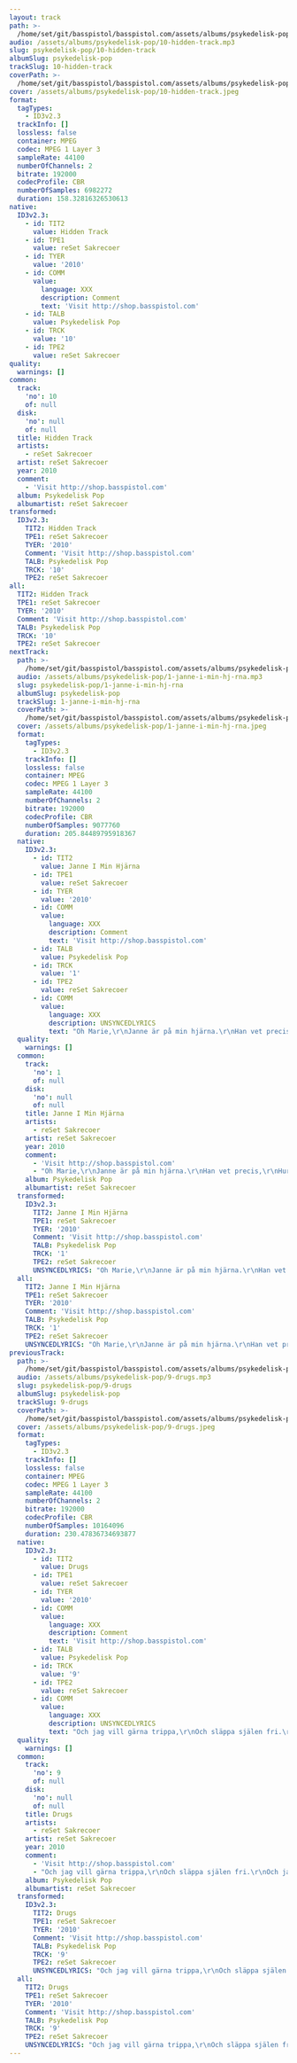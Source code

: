 ```yaml
---
layout: track
path: >-
  /home/set/git/basspistol/basspistol.com/assets/albums/psykedelisk-pop/10-hidden-track.mp3
audio: /assets/albums/psykedelisk-pop/10-hidden-track.mp3
slug: psykedelisk-pop/10-hidden-track
albumSlug: psykedelisk-pop
trackSlug: 10-hidden-track
coverPath: >-
  /home/set/git/basspistol/basspistol.com/assets/albums/psykedelisk-pop/10-hidden-track.jpeg
cover: /assets/albums/psykedelisk-pop/10-hidden-track.jpeg
format:
  tagTypes:
    - ID3v2.3
  trackInfo: []
  lossless: false
  container: MPEG
  codec: MPEG 1 Layer 3
  sampleRate: 44100
  numberOfChannels: 2
  bitrate: 192000
  codecProfile: CBR
  numberOfSamples: 6982272
  duration: 158.32816326530613
native:
  ID3v2.3:
    - id: TIT2
      value: Hidden Track
    - id: TPE1
      value: reSet Sakrecoer
    - id: TYER
      value: '2010'
    - id: COMM
      value:
        language: XXX
        description: Comment
        text: 'Visit http://shop.basspistol.com'
    - id: TALB
      value: Psykedelisk Pop
    - id: TRCK
      value: '10'
    - id: TPE2
      value: reSet Sakrecoer
quality:
  warnings: []
common:
  track:
    'no': 10
    of: null
  disk:
    'no': null
    of: null
  title: Hidden Track
  artists:
    - reSet Sakrecoer
  artist: reSet Sakrecoer
  year: 2010
  comment:
    - 'Visit http://shop.basspistol.com'
  album: Psykedelisk Pop
  albumartist: reSet Sakrecoer
transformed:
  ID3v2.3:
    TIT2: Hidden Track
    TPE1: reSet Sakrecoer
    TYER: '2010'
    Comment: 'Visit http://shop.basspistol.com'
    TALB: Psykedelisk Pop
    TRCK: '10'
    TPE2: reSet Sakrecoer
all:
  TIT2: Hidden Track
  TPE1: reSet Sakrecoer
  TYER: '2010'
  Comment: 'Visit http://shop.basspistol.com'
  TALB: Psykedelisk Pop
  TRCK: '10'
  TPE2: reSet Sakrecoer
nextTrack:
  path: >-
    /home/set/git/basspistol/basspistol.com/assets/albums/psykedelisk-pop/1-janne-i-min-hj-rna.mp3
  audio: /assets/albums/psykedelisk-pop/1-janne-i-min-hj-rna.mp3
  slug: psykedelisk-pop/1-janne-i-min-hj-rna
  albumSlug: psykedelisk-pop
  trackSlug: 1-janne-i-min-hj-rna
  coverPath: >-
    /home/set/git/basspistol/basspistol.com/assets/albums/psykedelisk-pop/1-janne-i-min-hj-rna.jpeg
  cover: /assets/albums/psykedelisk-pop/1-janne-i-min-hj-rna.jpeg
  format:
    tagTypes:
      - ID3v2.3
    trackInfo: []
    lossless: false
    container: MPEG
    codec: MPEG 1 Layer 3
    sampleRate: 44100
    numberOfChannels: 2
    bitrate: 192000
    codecProfile: CBR
    numberOfSamples: 9077760
    duration: 205.84489795918367
  native:
    ID3v2.3:
      - id: TIT2
        value: Janne I Min Hjärna
      - id: TPE1
        value: reSet Sakrecoer
      - id: TYER
        value: '2010'
      - id: COMM
        value:
          language: XXX
          description: Comment
          text: 'Visit http://shop.basspistol.com'
      - id: TALB
        value: Psykedelisk Pop
      - id: TRCK
        value: '1'
      - id: TPE2
        value: reSet Sakrecoer
      - id: COMM
        value:
          language: XXX
          description: UNSYNCEDLYRICS
          text: "Oh Marie,\r\nJanne är på min hjärna.\r\nHan vet precis,\r\nHur allting ska fungera.\r\nHan sätter mig i meditation.\r\nMin själ i levitation.\r\nJag svävar upp i det blå,\r\nTack vare det gröna..."
  quality:
    warnings: []
  common:
    track:
      'no': 1
      of: null
    disk:
      'no': null
      of: null
    title: Janne I Min Hjärna
    artists:
      - reSet Sakrecoer
    artist: reSet Sakrecoer
    year: 2010
    comment:
      - 'Visit http://shop.basspistol.com'
      - "Oh Marie,\r\nJanne är på min hjärna.\r\nHan vet precis,\r\nHur allting ska fungera.\r\nHan sätter mig i meditation.\r\nMin själ i levitation.\r\nJag svävar upp i det blå,\r\nTack vare det gröna..."
    album: Psykedelisk Pop
    albumartist: reSet Sakrecoer
  transformed:
    ID3v2.3:
      TIT2: Janne I Min Hjärna
      TPE1: reSet Sakrecoer
      TYER: '2010'
      Comment: 'Visit http://shop.basspistol.com'
      TALB: Psykedelisk Pop
      TRCK: '1'
      TPE2: reSet Sakrecoer
      UNSYNCEDLYRICS: "Oh Marie,\r\nJanne är på min hjärna.\r\nHan vet precis,\r\nHur allting ska fungera.\r\nHan sätter mig i meditation.\r\nMin själ i levitation.\r\nJag svävar upp i det blå,\r\nTack vare det gröna..."
  all:
    TIT2: Janne I Min Hjärna
    TPE1: reSet Sakrecoer
    TYER: '2010'
    Comment: 'Visit http://shop.basspistol.com'
    TALB: Psykedelisk Pop
    TRCK: '1'
    TPE2: reSet Sakrecoer
    UNSYNCEDLYRICS: "Oh Marie,\r\nJanne är på min hjärna.\r\nHan vet precis,\r\nHur allting ska fungera.\r\nHan sätter mig i meditation.\r\nMin själ i levitation.\r\nJag svävar upp i det blå,\r\nTack vare det gröna..."
previousTrack:
  path: >-
    /home/set/git/basspistol/basspistol.com/assets/albums/psykedelisk-pop/9-drugs.mp3
  audio: /assets/albums/psykedelisk-pop/9-drugs.mp3
  slug: psykedelisk-pop/9-drugs
  albumSlug: psykedelisk-pop
  trackSlug: 9-drugs
  coverPath: >-
    /home/set/git/basspistol/basspistol.com/assets/albums/psykedelisk-pop/9-drugs.jpeg
  cover: /assets/albums/psykedelisk-pop/9-drugs.jpeg
  format:
    tagTypes:
      - ID3v2.3
    trackInfo: []
    lossless: false
    container: MPEG
    codec: MPEG 1 Layer 3
    sampleRate: 44100
    numberOfChannels: 2
    bitrate: 192000
    codecProfile: CBR
    numberOfSamples: 10164096
    duration: 230.47836734693877
  native:
    ID3v2.3:
      - id: TIT2
        value: Drugs
      - id: TPE1
        value: reSet Sakrecoer
      - id: TYER
        value: '2010'
      - id: COMM
        value:
          language: XXX
          description: Comment
          text: 'Visit http://shop.basspistol.com'
      - id: TALB
        value: Psykedelisk Pop
      - id: TRCK
        value: '9'
      - id: TPE2
        value: reSet Sakrecoer
      - id: COMM
        value:
          language: XXX
          description: UNSYNCEDLYRICS
          text: "Och jag vill gärna trippa,\r\nOch släppa själen fri.\r\nOch jag vill gärna flippa,\r\nOch sluta låta bli.\r\nOch jag vill gärna resa,\r\nMed själens luft som fri.\r\n\r\nSluta upp med allt,\r\nOch ha dig här bredvid.\r\nÅtminstone närmare i mitt revir."
  quality:
    warnings: []
  common:
    track:
      'no': 9
      of: null
    disk:
      'no': null
      of: null
    title: Drugs
    artists:
      - reSet Sakrecoer
    artist: reSet Sakrecoer
    year: 2010
    comment:
      - 'Visit http://shop.basspistol.com'
      - "Och jag vill gärna trippa,\r\nOch släppa själen fri.\r\nOch jag vill gärna flippa,\r\nOch sluta låta bli.\r\nOch jag vill gärna resa,\r\nMed själens luft som fri.\r\n\r\nSluta upp med allt,\r\nOch ha dig här bredvid.\r\nÅtminstone närmare i mitt revir."
    album: Psykedelisk Pop
    albumartist: reSet Sakrecoer
  transformed:
    ID3v2.3:
      TIT2: Drugs
      TPE1: reSet Sakrecoer
      TYER: '2010'
      Comment: 'Visit http://shop.basspistol.com'
      TALB: Psykedelisk Pop
      TRCK: '9'
      TPE2: reSet Sakrecoer
      UNSYNCEDLYRICS: "Och jag vill gärna trippa,\r\nOch släppa själen fri.\r\nOch jag vill gärna flippa,\r\nOch sluta låta bli.\r\nOch jag vill gärna resa,\r\nMed själens luft som fri.\r\n\r\nSluta upp med allt,\r\nOch ha dig här bredvid.\r\nÅtminstone närmare i mitt revir."
  all:
    TIT2: Drugs
    TPE1: reSet Sakrecoer
    TYER: '2010'
    Comment: 'Visit http://shop.basspistol.com'
    TALB: Psykedelisk Pop
    TRCK: '9'
    TPE2: reSet Sakrecoer
    UNSYNCEDLYRICS: "Och jag vill gärna trippa,\r\nOch släppa själen fri.\r\nOch jag vill gärna flippa,\r\nOch sluta låta bli.\r\nOch jag vill gärna resa,\r\nMed själens luft som fri.\r\n\r\nSluta upp med allt,\r\nOch ha dig här bredvid.\r\nÅtminstone närmare i mitt revir."
---
```

